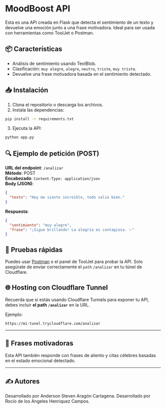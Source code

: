 # MoodBoost API

Esta es una API creada en Flask que detecta el sentimiento de un texto y devuelve una emoción junto a una frase motivadora. Ideal para ser usada con herramientas como ToolJet o Postman.

## 📦 Características

- Análisis de sentimiento usando TextBlob.
- Clasificación: `muy alegre`, `alegre`, `neutro`, `triste`, `muy triste`.
- Devuelve una frase motivadora basada en el sentimiento detectado.

## 📥 Instalación

1. Clona el repositorio o descarga los archivos.
2. Instala las dependencias:

```bash
pip install -r requirements.txt
```

3. Ejecuta la API:

```bash
python app.py
```

## 🔍 Ejemplo de petición (POST)

**URL del endpoint**: `/analizar`  
**Método**: POST  
**Encabezado**: `Content-Type: application/json`  
**Body (JSON)**:

```json
{
  "texto": "Hoy me siento increíble, todo salió bien."
}
```

**Respuesta**:

```json
{
  "sentimiento": "muy alegre",
  "frase": "¡Sigue brillando! La alegría es contagiosa. ✨"
}
```

## 🧪 Pruebas rápidas

Puedes usar [Postman](https://www.postman.com/) o el panel de ToolJet para probar la API.
Solo asegúrate de enviar correctamente el `path` `/analizar` en tu túnel de Cloudflare.

## 🌐 Hosting con Cloudflare Tunnel

Recuerda que si estás usando Cloudflare Tunnels para exponer tu API, debes incluir **el path `/analizar`** en la URL.

Ejemplo:

```
https://mi-tunel.trycloudflare.com/analizar
```

---

## 🧠 Frases motivadoras

Esta API también responde con frases de aliento y citas célebres basadas en el estado emocional detectado.

---

## ✍ Autores

Desarrollado por Anderson Steven Aragón Cartagena.
Desarrollado por Rocío de los Angeles Henriquez Campos.

